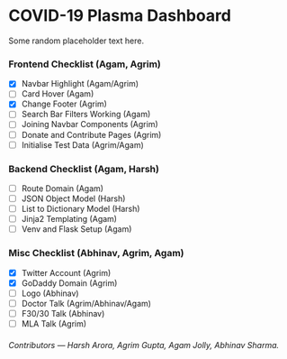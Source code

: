 # COVID-19 Plasma Dashboard

Some random placeholder text here. 

### Frontend Checklist (Agam, Agrim)

- [x] Navbar Highlight (Agam/Agrim)
- [ ] Card Hover (Agam)
- [x] Change Footer (Agrim)
- [ ] Search Bar Filters Working (Agam) 
- [ ] Joining Navbar Components (Agrim)
- [ ] Donate and Contribute Pages (Agrim)
- [ ] Initialise Test Data (Agrim/Agam)

### Backend Checklist (Agam, Harsh)

- [ ] Route Domain (Agam)
- [ ] JSON Object Model (Harsh)
- [ ] List to Dictionary Model (Harsh) 
- [ ] Jinja2 Templating (Agam)
- [ ] Venv and Flask Setup (Agam)

### Misc Checklist (Abhinav, Agrim, Agam)

- [x] Twitter Account (Agrim)
- [x] GoDaddy Domain (Agrim)
- [ ] Logo (Abhinav)
- [ ] Doctor Talk (Agrim/Abhinav/Agam)
- [ ] F30/30 Talk (Abhinav)
- [ ] MLA Talk (Agrim) 

<h6>Contributors &mdash; Harsh Arora, Agrim Gupta, Agam Jolly, Abhinav Sharma.
